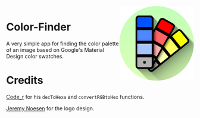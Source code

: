 <img src="img/app.png" alt="Logo" title = "Logo" align="right" width="200" height="200" />

# Color-Finder
A very simple app for finding the color palette of an image based on Google's Material Design color swatches.

# Credits
[Code_r](https://www.geeksforgeeks.org/convert-the-given-rgb-color-code-to-hex-color-code/) for his `decToHexa` and `convertRGBtoHex` functions.

[Jeremy Noesen](https://github.com/jeremynoesen) for the logo design.
